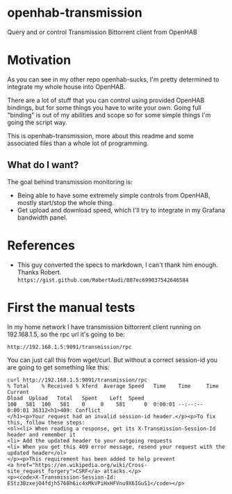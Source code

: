 # openhab-transmission
Query and or control Transmission Bittorrent client from OpenHAB

# Motivation

As you can see in my other repo openhab-sucks, I'm pretty determined to integrate my whole house into OpenHAB.

There are a lot of stuff that you can control using provided OpenHAB bindings, but for some things you have to write your own. Going full "binding" is out of my abilities and scope so for some simple things I'm going the script way.

This is openhab-transmission, more about this readme and some associated files than a whole lot of programming.

## What do I want?

The goal behind transmission monitoring is:

* Being able to have some extremely simple controls from OpenHAB, mostly start/stop the whole thing. 
* Get upload and download speed, which I'll try to integrate in my Grafana bandwidth panel.

# References

* This guy converted the specs to markdown, I can't thank him enough. Thanks Robert.
`https://gist.github.com/RobertAudi/807ec699037542646584`


# First the manual tests

In my home network I have transmission bittorrent client running on 192.168.1.5, so the rpc url it's going to be:

`http://192.168.1.5:9091/transmission/rpc`

You can just call this from wget/curl. But without a correct session-id you are going to get something like this:

```
curl http://192.168.1.5:9091/transmission/rpc
% Total    % Received % Xferd  Average Speed   Time    Time     Time  Current
Dload  Upload   Total   Spent    Left  Speed
100   581  100   581    0     0    581      0  0:00:01 --:--:--  0:00:01 36312<h1>409: Conflict
</h1><p>Your request had an invalid session-id header.</p><p>To fix this, follow these steps:
<ol><li> When reading a response, get its X-Transmission-Session-Id header and remember it
<li> Add the updated header to your outgoing requests
<li> When you get this 409 error message, resend your request with the updated header</ol>
</p><p>This requirement has been added to help prevent 
<a href="https://en.wikipedia.org/wiki/Cross-site_request_forgery">CSRF</a> attacks.</p>
<p><code>X-Transmission-Session-Id: EStz3BzxejO4fdjh5768h6ic4xMkVPiHxHFVnu9X6IGuS1</code></p>
```



